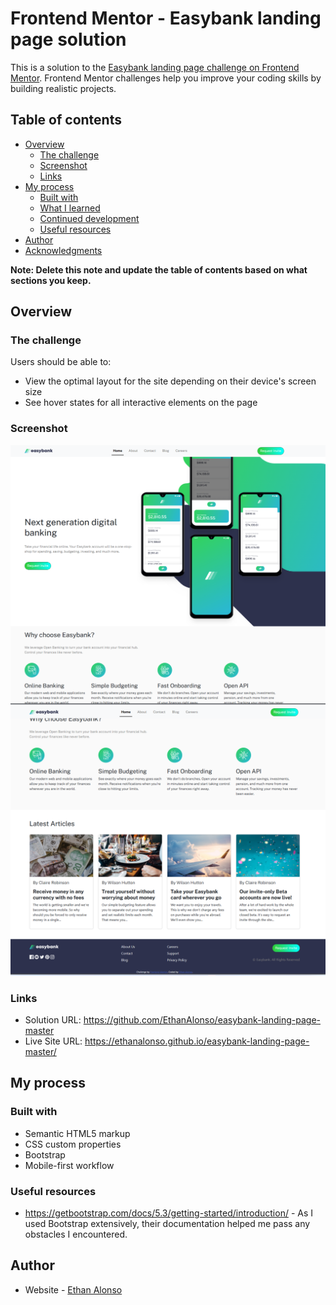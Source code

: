 # Frontend Mentor - Easybank landing page solution

This is a solution to the [Easybank landing page challenge on Frontend Mentor](https://www.frontendmentor.io/challenges/easybank-landing-page-WaUhkoDN). Frontend Mentor challenges help you improve your coding skills by building realistic projects. 

## Table of contents

- [Overview](#overview)
  - [The challenge](#the-challenge)
  - [Screenshot](#screenshot)
  - [Links](#links)
- [My process](#my-process)
  - [Built with](#built-with)
  - [What I learned](#what-i-learned)
  - [Continued development](#continued-development)
  - [Useful resources](#useful-resources)
- [Author](#author)
- [Acknowledgments](#acknowledgments)

**Note: Delete this note and update the table of contents based on what sections you keep.**

## Overview

### The challenge

Users should be able to:

- View the optimal layout for the site depending on their device's screen size
- See hover states for all interactive elements on the page

### Screenshot

![](https://github.com/EthanAlonso/easybank-landing-page-master/blob/fee72b59a177aa0d06307dab8b78493438ebc2bd/images/Screenshot%202024-04-22%20144439.png)
![](https://github.com/EthanAlonso/easybank-landing-page-master/blob/fee72b59a177aa0d06307dab8b78493438ebc2bd/images/Screenshot%202024-04-22%20144452.png)


### Links

- Solution URL: https://github.com/EthanAlonso/easybank-landing-page-master
- Live Site URL: https://ethanalonso.github.io/easybank-landing-page-master/

## My process

### Built with

- Semantic HTML5 markup
- CSS custom properties
- Bootstrap
- Mobile-first workflow

### Useful resources

- https://getbootstrap.com/docs/5.3/getting-started/introduction/ - As I used Bootstrap extensively, their documentation helped me pass any obstacles I encountered. 


## Author

- Website - [Ethan Alonso]([https://www.your-site.com](https://www.linkedin.com/in/ethan-alonso/))

